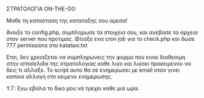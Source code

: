 ΣΤΡΑΤΟΛΟΓΙΑ ON-THE-GO

Μαθε τη κατασταση της καταταξης σου αμεσα!

Άνοιξε το config.php, συμπληρωσε τα στοιχεια σου, και ανεβασε τα αρχεια στον server που προτιμας.
Φτιαξε ενα cron job για το check.php και δωσε 777 permissions στο katataxi.txt

Ετσι, δεν χρειαζεται να συμπληρωνεις την φορμα που ειναι διαθεσιμη στην ιστοσελιδα της στρατολογιας καθε λιγο και λιγακι προκειμενου να δεις τι αλλαξε.
Το script αυτο θα σε ενημερωσει με email οταν γινει καποια αλλαγη στο κειμενο ενημερωσης.

Υ.Γ: Εγω εβαλα το δικο μου να τρεχει καθε μια ωρα.